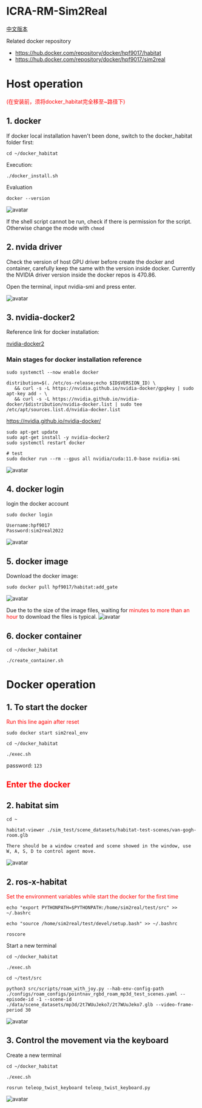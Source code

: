 # ICRA-RM-Sim2Real

[中文版本](./README_CN.md)

Related docker repository
- https://hub.docker.com/repository/docker/hpf9017/habitat
- https://hub.docker.com/repository/docker/hpf9017/sim2real

# Host operation
<font color= Red>(在安装前，须将docker_habitat完全移至~路径下)</font>
## 1. docker

If docker local installation haven't been done, switch to the docker_habitat folder first:

```
cd ~/docker_habitat
```
Execution: 

```
./docker_install.sh  
```

Evaluation

```
docker --version
```
![avatar](./pictures/docker_version.png)

<!-- chmod -->

If the shell script cannot be run, check if there is permission for the script. Otherwise change the mode with `chmod`


## 2. nvida driver

Check the version of host GPU driver before create the docker and container, carefully keep the same with the version inside docker. Currently the NVIDIA driver version inside the docker repos is 470.86.

Open the terminal, input nvidia-smi and press enter.

![avatar](./pictures/nvidia_smi.png)
## 3. nvidia-docker2

Reference link for docker installation: 

[nvidia-docker2](https://docs.nvidia.com/datacenter/cloud-native/container-toolkit/install-guide.html)

### Main stages for docker installation reference

```
sudo systemctl --now enable docker
```

```
distribution=$(. /etc/os-release;echo $ID$VERSION_ID) \
   && curl -s -L https://nvidia.github.io/nvidia-docker/gpgkey | sudo apt-key add - \
   && curl -s -L https://nvidia.github.io/nvidia-docker/$distribution/nvidia-docker.list | sudo tee /etc/apt/sources.list.d/nvidia-docker.list
```
https://nvidia.github.io/nvidia-docker/

```
sudo apt-get update
sudo apt-get install -y nvidia-docker2
sudo systemctl restart docker
```

```
# test
sudo docker run --rm --gpus all nvidia/cuda:11.0-base nvidia-smi
```
![avatar](./pictures/nvidia_docker.png)
## 4. docker login

login the docker account

```
sudo docker login
```
```
Username:hpf9017
Password:sim2real2022
```
![avatar](./pictures/docker_login.png)
## 5. docker image

Download the docker image:

```
sudo docker pull hpf9017/habitat:add_gate
```

![avatar](./pictures/docker_image.png)

Due the to the size of the image files, waiting for <font color= Red>minutes to more than an hour</font> to download the files is typical.
![avatar](./pictures/image_ok.png)
## 6. docker container
```
cd ~/docker_habitat
```
```
./create_container.sh
```

# Docker operation
## 1. To start the docker
<font color= Red>Run this line again after reset</font>
```
sudo docker start sim2real_env  
```

```
cd ~/docker_habitat
```
```
./exec.sh
```
password: `123`

## <font color= Red>Enter the docker</font>
## 2. habitat sim

```
cd ~  
```

```
habitat-viewer ./sim_test/scene_datasets/habitat-test-scenes/van-gogh-room.glb  
```

```
There should be a window created and scene showed in the window, use W, A, S, D to control agent move.

```
![avatar](./pictures/habitat_sim.png)

## 2. ros-x-habitat
<font color= Red>Set the environment variables while start the docker for the first time</font>

```
echo "export PYTHONPATH=$PYTHONPATH:/home/sim2real/test/src" >> ~/.bashrc
```

```
echo "source /home/sim2real/test/devel/setup.bash" >> ~/.bashrc
```
```
roscore
```
Start a new terminal
```
cd ~/docker_habitat
```
```
./exec.sh
```
```
cd ~/test/src
```
```
python3 src/scripts/roam_with_joy.py --hab-env-config-path ./configs/roam_configs/pointnav_rgbd_roam_mp3d_test_scenes.yaml --episode-id -1 --scene-id ./data/scene_datasets/mp3d/2t7WUuJeko7/2t7WUuJeko7.glb --video-frame-period 30
```
![avatar](./pictures/ros_x_habitat.png)

## 3. Control the movement via the keyboard

Create a new terminal

```
cd ~/docker_habitat
```
```
./exec.sh
```
```
rosrun teleop_twist_keyboard teleop_twist_keyboard.py
```
![avatar](./pictures/key.png)









